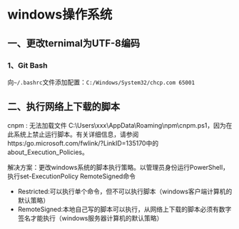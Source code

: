 # windows操作系统

## 一、更改ternimal为UTF-8编码

### 1、Git Bash

向`~/.bashrc`文件添加配置：`C:/Windows/System32/chcp.com 65001`

## 二、执行网络上下载的脚本

cnpm : 无法加载文件 C:\Users\xxx\AppData\Roaming\npm\cnpm.ps1，因为在此系统上禁止运行脚本。有关详细信息，请参阅https:/go.microsoft.com/fwlink/?LinkID=135170中的 about_Execution_Policies。

解决方案：更改windows系统的脚本执行策略。以管理员身份运行PowerShell，执行set-ExecutionPolicy RemoteSigned命令

- Restricted:可以执行单个命令，但不可以执行脚本（windows客户端计算机的默认策略）
- RemoteSigned:本地自己写的脚本可以执行，从网络上下载的脚本必须有数字签名才能执行（windows服务器计算机的默认策略）
